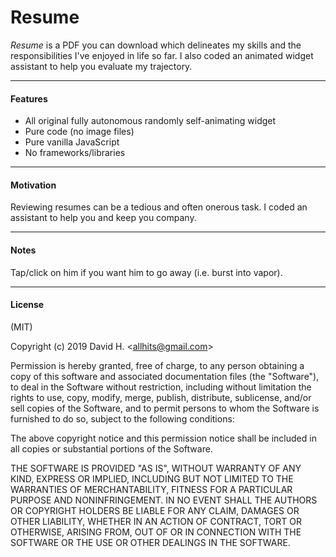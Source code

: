 # Resume
_Resume_ is a PDF you can download which delineates my skills and the responsibilities I've enjoyed in life so far. I also coded an animated widget assistant to help you evaluate my trajectory.

_________________________

#### Features
- All original fully autonomous randomly self-animating widget
- Pure code (no image files)
- Pure vanilla JavaScript
- No frameworks/libraries
_________________________

#### Motivation
Reviewing resumes can be a tedious and often onerous task. I coded an assistant to help you and keep you company.
_________________________

#### Notes
Tap/click on him if you want him to go away (i.e. burst into vapor).
_________________________

#### License
(MIT)

Copyright (c) 2019 David H. &lt;allhits@gmail.com&gt;

Permission is hereby granted, free of charge, to any person obtaining a copy of this software and associated documentation files (the "Software"), to deal in the Software without restriction, including without limitation the rights to use, copy, modify, merge, publish, distribute, sublicense, and/or sell copies of the Software, and to permit persons to whom the Software is furnished to do so, subject to the following conditions:

The above copyright notice and this permission notice shall be included in all copies or substantial portions of the Software.

THE SOFTWARE IS PROVIDED "AS IS", WITHOUT WARRANTY OF ANY KIND, EXPRESS OR IMPLIED, INCLUDING BUT NOT LIMITED TO THE WARRANTIES OF MERCHANTABILITY, FITNESS FOR A PARTICULAR PURPOSE AND NONINFRINGEMENT. IN NO EVENT SHALL THE AUTHORS OR COPYRIGHT HOLDERS BE LIABLE FOR ANY CLAIM, DAMAGES OR OTHER LIABILITY, WHETHER IN AN ACTION OF CONTRACT, TORT OR OTHERWISE, ARISING FROM, OUT OF OR IN CONNECTION WITH THE SOFTWARE OR THE USE OR OTHER DEALINGS IN THE SOFTWARE.
